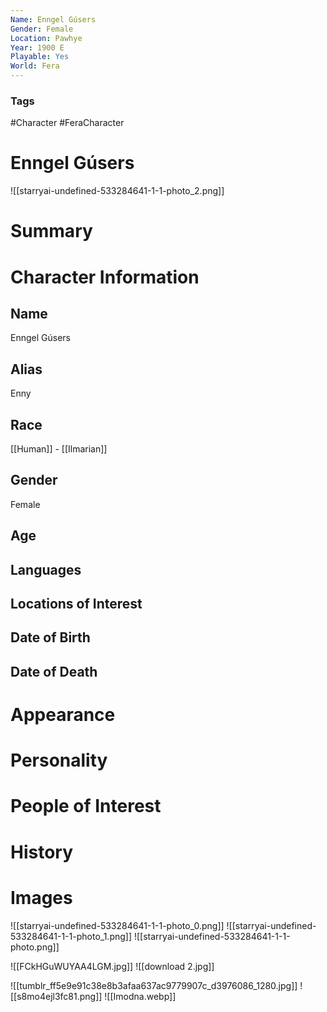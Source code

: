 ```yaml
---
Name: Enngel Gúsers
Gender: Female
Location: Pawhye
Year: 1900 E
Playable: Yes
World: Fera
---
```


### Tags
#Character #FeraCharacter 

# Enngel Gúsers
![[starryai-undefined-533284641-1-1-photo_2.png]]

# Summary


# Character Information

## Name
Enngel Gúsers

## Alias
Enny

## Race
[[Human]] - [[Ilmarian]]

## Gender
Female

## Age

## Languages

## Locations of Interest

## Date of Birth

## Date of Death

# Appearance

# Personality

# People of Interest

# History

# Images
![[starryai-undefined-533284641-1-1-photo_0.png]]
![[starryai-undefined-533284641-1-1-photo_1.png]]
![[starryai-undefined-533284641-1-1-photo.png]]



![[FCkHGuWUYAA4LGM.jpg]]
![[download 2.jpg]]


![[tumblr_ff5e9e91c38e8b3afaa637ac9779907c_d3976086_1280.jpg]]
![[s8mo4ejl3fc81.png]]
![[Imodna.webp]]